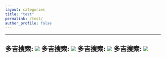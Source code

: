 ```yaml
---
layout: categories
title: "test"
permalink: /test/
author_profile: false
---
```



---
多吉搜索: [![](https://goobe.io/zh-cn/templates/img/logo-blue.png?v3.1)](https://goobe.io/)
多吉搜索: [![](https://goobe.io/zh-cn/templates/img/logo-blue.png?v3.1)](https://goobe.io/)
多吉搜索: [![](https://goobe.io/zh-cn/templates/img/logo-blue.png?v3.1)](https://goobe.io/)
多吉搜索: [![](https://goobe.io/zh-cn/templates/img/logo-blue.png?v3.1)](https://goobe.io/)
---


